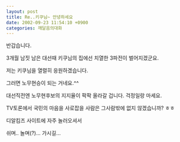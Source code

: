 ```yaml
---
layout: post
title: Re..키쿠님~ 안녕하세요
date: 2002-09-23 11:54:10 +0900
categories: 깨달음의대화
---
```

반갑습니다.
  
3개월 남짓 남은 대선때 키쿠님의 집에선 치열한 3파전이 벌어지겠군요.
  
저는 키쿠님을 열렬히 응원하겠습니다.
  
그러면 노무현승이 되는 거네요.^^
  
대선직전엔 노무현후보의 지지율이 팍팍 올라갈 겁니다. 걱정일랑 마세요.
  
TV토론에서 국민의 마음을 사로잡을 사람은 그사람밖에 없지 않겠습니까? ㅎㅎ
  

  
디알킴즈 사이트에 자주 놀러오셔서
  
쉬며.. 놀며(?)... 가시길...